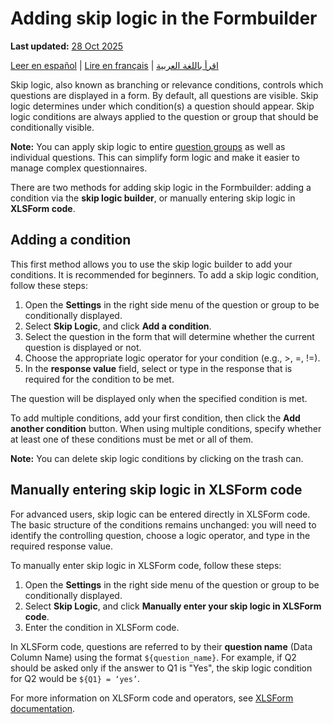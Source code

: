 # Adding skip logic in the Formbuilder
**Last updated:** <a href="https://github.com/kobotoolbox/docs/blob/c8c238efa59b04f403f13c150b018e1807c66d5c/source/skip_logic.md" class="reference">28 Oct 2025</a>

<a href="es/skip_logic.html">Leer en español</a> | <a href="fr/skip_logic.html">Lire en français</a> | <a href="ar/skip_logic.html">اقرأ باللغة العربية</a>

Skip logic, also known as branching or relevance conditions, controls which questions are displayed in a form. By default, all questions are visible. Skip logic determines under which condition(s) a question should appear. Skip logic conditions are always applied to the question or group that should be conditionally visible.

<p class="note">
    <strong>Note:</strong> You can apply skip logic to entire <a href="group_repeat.html">question groups</a> as well as individual questions. This can simplify form logic and make it easier to manage complex questionnaires.
</p>

There are two methods for adding skip logic in the Formbuilder: adding a condition via the **skip logic builder**, or manually entering skip logic in **XLSForm code**.

## Adding a condition

This first method allows you to use the skip logic builder to add your conditions. It is recommended for beginners. To add a skip logic condition, follow these steps:

1. Open the <i class="k-icon-settings"></i> **Settings** in the right side menu of the question or group to be conditionally displayed.
2. Select **Skip Logic**, and click **Add a condition**.
3. Select the question in the form that will determine whether the current question is displayed or not. 
4. Choose the appropriate logic operator for your condition (e.g., >, =, !=). 
5. In the **response value** field, select or type in the response that is required for the condition to be met. 

The question will be displayed only when the specified condition is met.

To add multiple conditions, add your first condition, then click the **Add another condition** button. When using multiple conditions, specify whether at least one of these conditions must be met or all of them.

<p class="note">
    <strong>Note:</strong> You can delete skip logic conditions by clicking on the <i class="k-icon-trash"></i> trash can.
</p>

## Manually entering skip logic in XLSForm code
For advanced users, skip logic can be entered directly in XLSForm code. The basic structure of the conditions remains unchanged: you will need to identify the controlling question, choose a logic operator, and type in the required response value. 

To manually enter skip logic in XLSForm code, follow these steps:
1. Open the <i class="k-icon-settings"></i> **Settings** in the right side menu of the question or group to be conditionally displayed.
2. Select **Skip Logic**, and click **Manually enter your skip logic in XLSForm code**.
3. Enter the condition in XLSForm code.

In XLSForm code, questions are referred to by their **question name** (Data Column Name) using the format `${question_name}`. For example, if Q2 should be asked only if the answer to Q1 is "Yes", the skip logic condition for Q2 would be `${Q1} = ‘yes’`.

<p class="note">
    For more information on XLSForm code and operators, see <a href="https://xlsform.org/en/#relevant">XLSForm documentation</a>.
</p>

